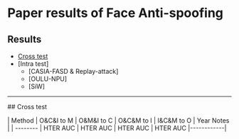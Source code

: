 # Paper results of Face Anti-spoofing

## Results
- [Cross test](#cross)
- [Intra test]
  - [CASIA-FASD & Replay-attack]
  - [OULU-NPU]
  - [SiW] 

---

<a name="cross" />
## Cross test

| Method    | O&C&I to M | O&M&I to C | O&C&M to I | I&C&M to O | Year Notes |
| --------  | HTER   AUC | HTER   AUC | HTER   AUC | HTER   AUC |------------|
